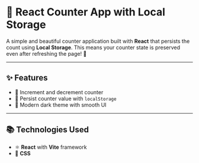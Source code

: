 # 🔢 React Counter App with Local Storage

A simple and beautiful counter application built with **React** that persists the count using **Local Storage**. This means your counter state is preserved even after refreshing the page! 🔄

---

## ✨ Features

- 🧮 Increment and decrement counter
- 💾 Persist counter value with `localStorage`
- 🎨 Modern dark theme with smooth UI

---
## 📚 Technologies Used

- ⚛️ **React** with **Vite** framework
- 💅 **CSS**
